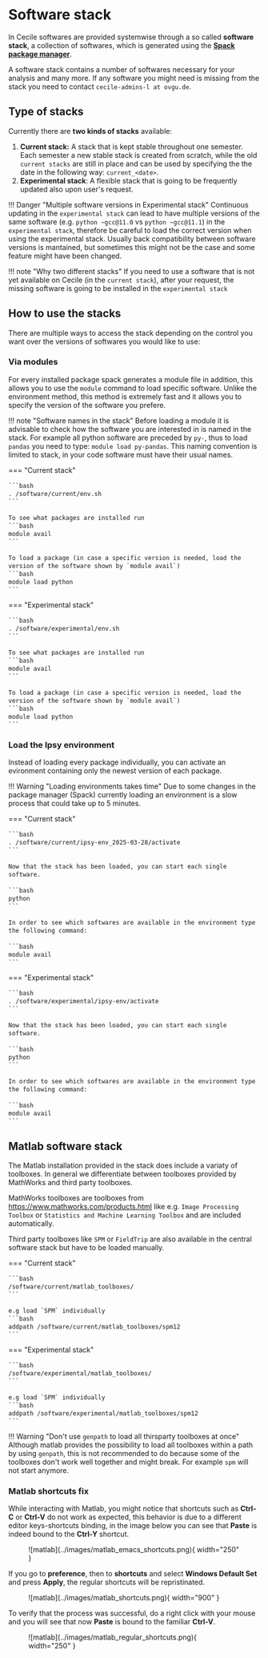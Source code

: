 # Software stack

In Cecile softwares are provided systemwise through a so called **software stack**, a collection of softwares, which is generated using the [**Spack package manager**](https://spack.io/).

A software stack contains a number of softwares necessary for your analysis and many more. If any software you might need is missing from the stack you need to contact `cecile-admins-l at ovgu.de`.


## Type of stacks

Currently there are **two kinds of stacks** available:

1. **Current stack:** A stack that is kept stable throughout one semester. Each semester a new stable stack is created from scratch, while the old `current stacks` are still in place and can be used by specifying the the date in the following way: `current_<date>`.
2. **Experimental stack**: A flexible stack that is going to be frequently updated also upon user's request.

!!! Danger "Multiple software versions in Experimental stack"
    Continuous updating in the `experimental stack` can lead to have multiple versions of the same software (e.g. `python ~gcc@11.0` vs `python ~gcc@11.1`) in the `experimental stack`, therefore be careful to load the correct version when using the experimental stack. Usually back compatibility between software versions is mantained, but sometimes this might not be the case and some feature might have been changed.


!!! note "Why two different stacks"
    If you need to use a software that is not yet available on Cecile (in the `current stack`), after your request, the missing software is going to be installed in the `experimental stack`

## How to use the stacks

There are multiple ways to access the stack depending on the control you want over the versions of softwares you would like to use:

### Via modules

For every installed package spack generates a module file in addition, this allows you to use the `module` command to load specific software.
Unlike the environment method, this method is extremely fast and it allows you to specify the version of the software you prefere.

!!! note "Software names in the stack"
    Before loading a module it is advisable to check how the software you are interested in is named in the stack.
    For example all python software are preceded by `py-`, thus to load `pandas` you need to type: `module load py-pandas`.
    This naming convention is limited to stack, in your code software must have their usual names.

=== "Current stack"

    ```bash
    . /software/current/env.sh
    ```

    To see what packages are installed run
    ```bash
    module avail
    ```

    To load a package (in case a specific version is needed, load the version of the software shown by `module avail`)
    ```bash
    module load python
    ```


=== "Experimental stack"

    ```bash
    . /software/experimental/env.sh
    ```

    To see what packages are installed run
    ```bash
    module avail
    ```

    To load a package (in case a specific version is needed, load the version of the software shown by `module avail`)
    ```bash
    module load python
    ```

### Load the Ipsy environment

Instead of loading every package individually, you can activate an evironment containing only the newest version of each package.

!!! Warning "Loading environments takes time"
    Due to some changes in the package manager (Spack) currently loading an environment is a slow process that could take up to 5 minutes.

=== "Current stack"

    ```bash
    . /software/current/ipsy-env_2025-03-28/activate
    ```

    Now that the stack has been loaded, you can start each single software.

    ```bash
    python
    ```

    In order to see which softwares are available in the environment type the following command:

    ```bash
    module avail
    ```

=== "Experimental stack"

    ```bash
    . /software/experimental/ipsy-env/activate
    ```

    Now that the stack has been loaded, you can start each single software.

    ```bash
    python
    ```

    In order to see which softwares are available in the environment type the following command:

    ```bash
    module avail
    ```

## Matlab software stack

The Matlab installation provided in the stack does include a variaty of toolboxes. In general we differentiate between toolboxes provided by MathWorks and third party toolboxes.

MathWorks toolboxes are toolboxes from <https://www.mathworks.com/products.html> like e.g. `Image Processing Toolbox` or `Statistics and Machine Learning Toolbox` and are included automatically.

Third party toolboxes like `SPM` or `FieldTrip` are also available in the central software stack but have to be loaded manually.

=== "Current stack"

    ```bash
    /software/current/matlab_toolboxes/
    ```

    e.g load `SPM` individually
    ```bash
    addpath /software/current/matlab_toolboxes/spm12
    ```

=== "Experimental stack"

    ```bash
    /software/experimental/matlab_toolboxes/
    ```

    e.g load `SPM` individually
    ```bash
    addpath /software/experimental/matlab_toolboxes/spm12
    ```

!!! Warning "Don't use `genpath` to load all thirsparty toolboxes at once"
    Although matlab provides the possibility to load all toolboxes within a path by using `genpath`, this is not recommended to do because some of the toolboxes don't work well together and might break. For example `spm` will not start anymore.

### Matlab shortcuts fix

While interacting with Matlab, you might notice that shortcuts such as **Ctrl-C** or **Ctrl-V** do not work as expected, this behavior is due to a different editor keys-shortcuts binding, in the image below you can see that **Paste** is indeed bound to the **Ctrl-Y** shortcut.

<figure markdown="span">
    ![matlab](../images/matlab_emacs_shortcuts.png){ width="250" }
    <figcaption></figcaption>
</figure>

If you go to **preference**, then to **shortcuts** and select **Windows Default Set** and press **Apply**, the regular shortcuts will be repristinated.

<figure markdown="span">
    ![matlab](../images/matlab_shortcuts.png){ width="900" }
    <figcaption></figcaption>
</figure>

To verify that the process was successful, do a right click with your mouse and you will see that now **Paste** is bound to the familiar **Ctrl-V**.

<figure markdown="span">
    ![matlab](../images/matlab_regular_shortcuts.png){ width="250" }
    <figcaption></figcaption>
</figure>